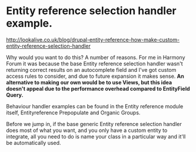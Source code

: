 # Entity reference selection handler example.

http://lookalive.co.uk/blog/drupal-entity-reference-how-make-custom-entity-reference-selection-handler

Why would you want to do this? A number of reasons. For me in Harmony Forum it was because the base Entity reference selection handler wasn't returning correct results on an autocomplete field and I've got custom access rules to consider, and due to future expansion it makes sense. **An alternative to making our own would be to use Views, but this idea doesn't appeal due to the performance overhead compared to EntityField Query.**

Behaviour handler examples can be found in the Entity reference module itself, Entityreference Prepopulate and Organic Groups.

Before we jump in, if the base generic Entity reference selection handler does most of what you want, and you only have a custom entity to integrate, all you need to do is name your class in a particular way and it'll be automatically used.

